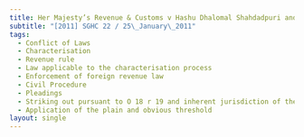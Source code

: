 ```yaml
---
title: Her Majesty’s Revenue & Customs v Hashu Dhalomal Shahdadpuri and another
subtitle: "[2011] SGHC 22 / 25\_January\_2011"
tags:
  - Conflict of Laws
  - Characterisation
  - Revenue rule
  - Law applicable to the characterisation process
  - Enforcement of foreign revenue law
  - Civil Procedure
  - Pleadings
  - Striking out pursuant to O 18 r 19 and inherent jurisdiction of the court
  - Application of the plain and obvious threshold
layout: single
---
```


